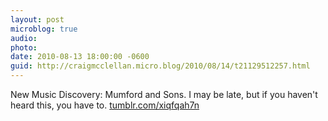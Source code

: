 ```yaml
---
layout: post
microblog: true
audio: 
photo: 
date: 2010-08-13 18:00:00 -0600
guid: http://craigmcclellan.micro.blog/2010/08/14/t21129512257.html
---
```

New Music Discovery: Mumford and Sons. I may be late, but if you haven't heard this, you have to. [tumblr.com/xiqfqah7n](http://tumblr.com/xiqfqah7n)
